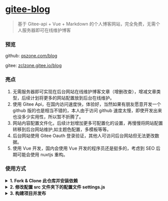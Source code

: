 # [gitee-blog](https://github.com/zclzone/blog)

> 基于 Gitee-api + Vue + Markdown 的个人博客网站，完全免费，无需个人服务器即可在线维护博客

### 预览

github: [qszone.com/blog](https://qszone.com/blog)

gitee: [zclzone.gitee.io/blog](https://zclzone.gitee.io/blog)

### 亮点

1. 无需服务器即可实现在后台网站在线维护博客文章（增删改查），增减文章类型，后续计划将更多的网站配置放到后台在线维护。
2. 使用 Gitee Api，在国内访问速度快，体验好，当然如果有朋友愿意开发一个 github 版的也是相当不错的，本人由于访问 github 速度太慢，即使开发出来也没多少实用性，所以暂不折腾了。
3. 网站内容配置文件化，后续计划增加更多可配置化的设置，再慢慢将网站配置转移到后台网站维护,如主题色配置，多模板等等。
4. 后台网站使用 Gitee Oauth 登录验证，其他人可访问后台网站但无法更改数据。
5. 使用 Vue 开发，国内会使用 Vue 开发的程序员还是挺多的，考虑到 SEO 后期可能会使用 nuxtjs 重构。

### 使用方式

<details><summary><b>1. Fork & Clone 此仓库并安装依赖</b></summary>

当然了，Fork 是可选的，不过对此项目感兴趣的朋友可以点点 Star，或者 Fork 此项目，如果您对此项目有足够兴趣，欢迎提交您宝贵的 Pr 让此项目变得更加完备和好用

```
  git clone https://github.com/zclzone/blog.git
  cd blog
  npm install
```

</details>

<details><summary><b>2. 修改配置 src 文件夹下的配置文件 settings.js</b></summary>

需确保将 giteeApiOptions 的配置信息修改成自己的，至于其他配置信息我计划写一篇博客单独介绍，请留意我的[博客网站](https://qszone.com/blog)
![settings.js](https://gitee.com/zclzone/res/raw/master/images/gitee-blog-settings.png)

</details>

<details><summary><b>3. 构建项目并发布</b></summary>

1. 如果您没有 gitee 账号,您需要先创建一个 [gitee](https://gitee.com/) 账号,并确保账号下没有名为**gitee-blog-db**的仓库
2. Fork gitee 仓库 [gitee-blog-db](https://gitee.com/qszone/gitee-blog-db)，此仓库将作为博客的“数据库”，或者您也可以 Clone 此仓库再推送到 gitee，仓库名可以自定义，但必须跟 settings.js 下 giteeApiOptions 的 repo 保持一致
3. 执行语句构建项目（当然您可以不急着构建，可以直接在本地运行看下效果，执行 npm run serve 即可）
4. 创建一个空的 gitee 或者 github 仓库，将构建好的代码(dist 文件夹下)推送到此仓库并发布 pages，理论上您可以发布到任何外网能访问的地方，如码云、github 等，具体如何发布这里不作详细介绍，我会在我的[博客](https://qszone.com/blog)专门写一篇博客介绍如何发布 pages
5. 发布之后就可以访问了，默认页面是博客首页，后台地址是[您的发布地址/#/admin],如：[https://qszone.com/blog/#/admin](https://qszone.com/blog)

以下指令假设您 gitee “数据库” 已经存在并且创建了一个空仓库用于发布 pages

```
  npm run build
  cd dist
  git init
  git add .
  git commit -m 'init blog'
  git remote add origin [您创建的空仓库地址]
  git push -u origin master
```

</details>
